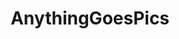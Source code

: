 ---
title: AnythingGoesPics
crosslinks:
- RadicalFeminism
- Drama
- Advice
- BeautifulTitsAndAss
- trashy
- elaina_chan
- LuvianLee
- Serendipity
---